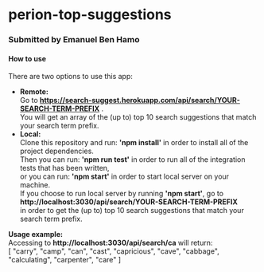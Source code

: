 # **perion-top-suggestions**
### Submitted by Emanuel Ben Hamo
 
#### How to use
There are two options to use this app:
 * **Remote:**\
        Go to **https://search-suggest.herokuapp.com/api/search/YOUR-SEARCH-TERM-PREFIX** .\
        You will get an array of the (up to) top 10 search suggestions that match your search term prefix.
 * **Local:**\
        Clone this repository and run: **'npm install'** in order to install all of the project dependencies.\
        Then you can run: **'npm run test'** in order to run all of the integration tests that has been written,\
        or you can run: **'npm start'** in order to start local server on your machine.\
        If you choose to run local server by running **'npm start'**, go to\
         **http://localhost:3030/api/search/YOUR-SEARCH-TERM-PREFIX** \
        in order to get the (up to) top 10 search suggestions that match your search term prefix.


**Usage example:**\
Accessing to **http://localhost:3030/api/search/ca** will return:\
[
"carry",
"camp",
"can",
"cast",
"capricious",
"cave",
"cabbage",
"calculating",
"carpenter",
"care"
]
